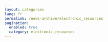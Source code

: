 ```yaml
---
layout: categories
lang: fr
permalink: /news-archive/electronic_resources
pagination: 
  enabled: true
  category: electronic_resources
---
```

